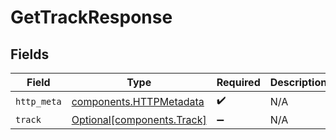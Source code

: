 # GetTrackResponse


## Fields

| Field                                                              | Type                                                               | Required                                                           | Description                                                        |
| ------------------------------------------------------------------ | ------------------------------------------------------------------ | ------------------------------------------------------------------ | ------------------------------------------------------------------ |
| `http_meta`                                                        | [components.HTTPMetadata](../../models/components/httpmetadata.md) | :heavy_check_mark:                                                 | N/A                                                                |
| `track`                                                            | [Optional[components.Track]](../../models/components/track.md)     | :heavy_minus_sign:                                                 | N/A                                                                |